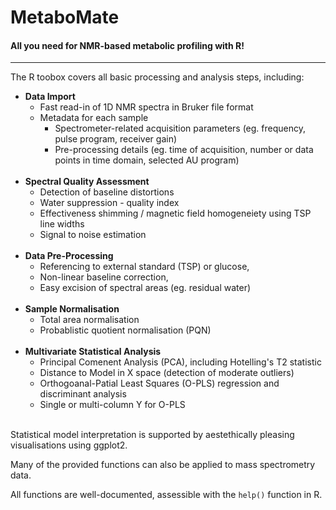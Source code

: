 MetaboMate
================

<!-- README.md is generated from README.Rmd. Please edit that file -->
#### **All you need for NMR-based metabolic profiling with R!**

------------------------------------------------------------------------

The R toobox covers all basic processing and analysis steps, including:

-   **Data Import**
    -   Fast read-in of 1D NMR spectra in Bruker file format
    -   Metadata for each sample
        -   Spectrometer-related acquisition parameters (eg. frequency, pulse program, receiver gain)
        -   Pre-processing details (eg. time of acquisition, number or data points in time domain, selected AU program) <br> <br>
-   **Spectral Quality Assessment**
    -   Detection of baseline distortions
    -   Water suppression - quality index
    -   Effectiveness shimming / magnetic field homogeneiety using TSP line widths
    -   Signal to noise estimation <br> <br>
-   **Data Pre-Processing**
    -   Referencing to external standard (TSP) or glucose,
    -   Non-linear baseline correction,
    -   Easy excision of spectral areas (eg. residual water) <br> <br>
-   **Sample Normalisation**
    -   Total area normalisation
    -   Probablistic quotient normalisation (PQN) <br> <br>
-   **Multivariate Statistical Analysis**
    -   Principal Comenent Analysis (PCA), including Hotelling's T2 statistic
    -   Distance to Model in X space (detection of moderate outliers)
    -   Orthogoanal-Patial Least Squares (O-PLS) regression and discriminant analysis
    -   Single or multi-column Y for O-PLS <br> <br>

Statistical model interpretation is supported by aestethically pleasing visualisations using ggplot2.

Many of the provided functions can also be applied to mass spectrometry data.

All functions are well-documented, assessible with the `help()` function in R.
